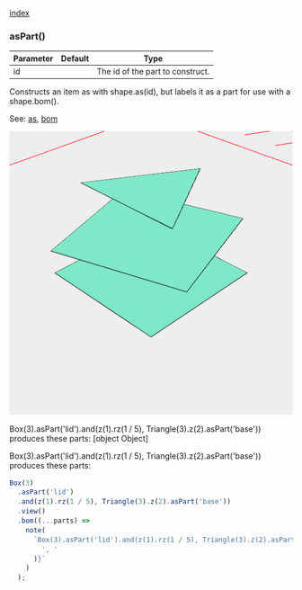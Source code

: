 [index](../../nb/api/index.md)
### asPart()
Parameter|Default|Type
---|---|---
id||The id of the part to construct.

Constructs an item as with shape.as(id), but labels it as a part for use with a shape.bom().

See: [as](../../nb/api/as.nb), [bom](#https://raw.githubusercontent.com/jsxcad/JSxCAD/master/nb/api/bom.md)

![Image](asPart.md.$2.png)

Box(3).asPart('lid').and(z(1).rz(1 / 5), Triangle(3).z(2).asPart('base')) produces these parts: [object Object]

Box(3).asPart('lid').and(z(1).rz(1 / 5), Triangle(3).z(2).asPart('base')) produces these parts:

```JavaScript
Box(3)
  .asPart('lid')
  .and(z(1).rz(1 / 5), Triangle(3).z(2).asPart('base'))
  .view()
  .bom((...parts) =>
    note(
      `Box(3).asPart('lid').and(z(1).rz(1 / 5), Triangle(3).z(2).asPart('base')) produces these parts: ${parts.join(
        ', '
      )}`
    )
  );
```
